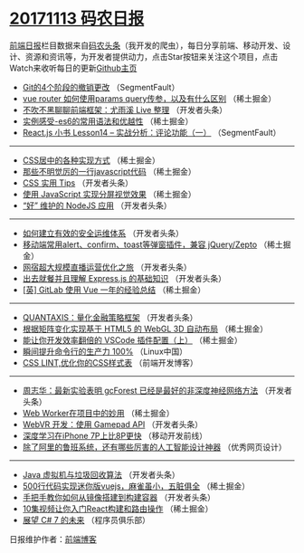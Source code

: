 # [20171113 码农日报](http://hao.caibaojian.com/date/2017/11/13)

[前端日报](http://caibaojian.com/c/news)栏目数据来自[码农头条](http://hao.caibaojian.com/)（我开发的爬虫），每日分享前端、移动开发、设计、资源和资讯等，为开发者提供动力，点击Star按钮来关注这个项目，点击Watch来收听每日的更新[Github主页](https://github.com/kujian/frontendDaily)
* [Git的4个阶段的撤销更改](http://hao.caibaojian.com/56269.html) （SegmentFault）
* [vue router 如何使用params query传参，以及有什么区别](http://hao.caibaojian.com/56286.html) （稀土掘金）
* [不吹不黑聊聊前端框架：尤雨溪 Live 整理](http://hao.caibaojian.com/56321.html) （开发者头条）
* [实例感受-es6的常用语法和优越性](http://hao.caibaojian.com/56290.html) （稀土掘金）
* [React.js 小书 Lesson14 &#8211; 实战分析：评论功能（一）](http://hao.caibaojian.com/56270.html) （SegmentFault）

***
* [CSS居中的各种实现方式](http://hao.caibaojian.com/56283.html) （稀土掘金）
* [那些不明觉厉的一行javascript代码](http://hao.caibaojian.com/56273.html) （稀土掘金）
* [CSS 实用 Tips](http://hao.caibaojian.com/56333.html) （开发者头条）
* [使用 JavaScript 实现分屏视觉效果](http://hao.caibaojian.com/56288.html) （稀土掘金）
* [“好” 维护的 NodeJS 应用](http://hao.caibaojian.com/56334.html) （开发者头条）

***
* [如何建立有效的安全运维体系](http://hao.caibaojian.com/56327.html) （开发者头条）
* [移动端常用alert、confirm、toast等弹窗插件，兼容 jQuery/Zepto](http://hao.caibaojian.com/56282.html) （稀土掘金）
* [网宿超大规模直播运营优化之旅](http://hao.caibaojian.com/56329.html) （开发者头条）
* [出去就餐并且理解 Express.js 的基础知识](http://hao.caibaojian.com/56319.html) （开发者头条）
* [[英] GitLab 使用 Vue 一年的经验总结](http://hao.caibaojian.com/56285.html) （稀土掘金）

***
* [QUANTAXIS：量化金融策略框架](http://hao.caibaojian.com/56323.html) （开发者头条）
* [根据矩阵变化实现基于 HTML5 的 WebGL 3D 自动布局](http://hao.caibaojian.com/56278.html) （稀土掘金）
* [能让你开发效率翻倍的 VSCode 插件配置（上）](http://hao.caibaojian.com/56289.html) （稀土掘金）
* [瞬间提升命令行的生产力 100%](http://hao.caibaojian.com/56377.html) （Linux中国）
* [CSS LINT,优化你的CSS样式表](http://hao.caibaojian.com/56390.html) （前端开发博客）

***
* [周志华：最新实验表明 gcForest 已经是最好的非深度神经网络方法](http://hao.caibaojian.com/56324.html) （开发者头条）
* [Web Worker在项目中的妙用](http://hao.caibaojian.com/56279.html) （稀土掘金）
* [WebVR 开发：使用 Gamepad API](http://hao.caibaojian.com/56335.html) （开发者头条）
* [深度学习在iPhone 7P上比8P更快](http://hao.caibaojian.com/56378.html) （移动开发前线）
* [除了阿里的鲁班系统，还有哪些厉害的人工智能设计神器](http://hao.caibaojian.com/56391.html) （优秀网页设计）

***
* [Java 虚拟机与垃圾回收算法](http://hao.caibaojian.com/56325.html) （开发者头条）
* [500行代码实现迷你版vuejs，麻雀虽小，五脏俱全](http://hao.caibaojian.com/56280.html) （稀土掘金）
* [手把手教你如何从镜像搭建到构建容器](http://hao.caibaojian.com/56336.html) （开发者头条）
* [10集视频让你入门React构建和路由操作](http://hao.caibaojian.com/56291.html) （稀土掘金）
* [展望 C# 7 的未来](http://hao.caibaojian.com/56379.html) （程序员俱乐部）

日报维护作者：[前端博客](http://caibaojian.com/) 